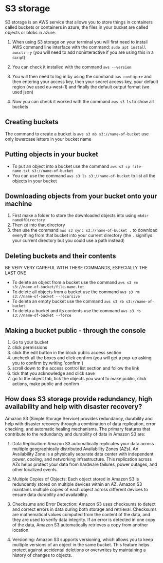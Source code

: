 # S3 storage

S3 storage is an AWS service that allows you to store things in containers called buckets or containers in azure, the files in your bucket are called objects or blobs in azure.

1) When using S3 storage on your terminal you will first need to install AWS command line interface with the command: `sudo apt install awscli -y` (you will need to add noninteractive if you are using this in a script)

2) You can check it installed with the command `aws --version`
3) You will then need to log in by using the command `aws configure` and then entering your access key, then your secret access key, your default region (we used eu-west-1) and finally the default output format (we used json)
4) Now you can check it worked with the command `aws s3 ls` to show all buckets

## Creating buckets
The command to create a bucket is `aws s3 mb s3://name-of-bucket` use only lowercase letters in your bucket name

## Putting objects in your bucket
- To put an object into a bucket use the command `aws s3 cp file-name.txt s3://name-of-bucket`
- You can use the command `aws s3 ls s3://name-of-bucket` to list all the objects in your bucket

## Downloading objects from your bucket onto your machine
1) First make a folder to store the downloaded objects into using `mkdir nameOfDirectory`
2) Then `cd` into that directory
3) then use the command `aws s3 sync s3://name-of-bucket .` to download everything from that bucket into your current directory (the `.` signifiys your current directory but you could use a path instead)

## Deleting buckets and their contents
BE VERY VERY CAREFUL WITH THESE COMMANDS, ESPECIALLY THE LAST ONE
- To delete an object from a bucket use the command `aws s3 rm s3://name-of-bucket/file-name.txt`
- To delete all objects from a bucket use the command `aws s3 rm s3://name-of-bucket --recursive`
- To deleta an empty bucket use the command `aws s3 rb s3://name-of-bucket`
- To deleta a bucket and its contents use the command `aws s3 rb s3://name-of-bucket --force`

## Making a bucket public - through the console
1) Go to your bucket
2) click permissions
3) click the edit button in the block public access section
4) uncheck all the boxes and click confirm (you will get a pop-up asking you to confirm by writing 'confirm')
5) scroll down to the access control list section and follow the link
6) tick that you acknowledge and click save
7) go to the object tab, tick the objects you want to make public, click actions, make public and confirm

## How does S3 storage provide redundancy, high availability and help with disaster recovery?
Amazon S3 (Simple Storage Service) provides redundancy, durability and help with disaster recovery through a combination of data replication, error checking, and automatic healing mechanisms. The primary features that contribute to the redundancy and durability of data in Amazon S3 are:

1) Data Replication:
Amazon S3 automatically replicates your data across multiple geographically distributed Availability Zones (AZs). An Availability Zone is a physically separate data center with independent power, cooling, and networking infrastructure. This replication across AZs helps protect your data from hardware failures, power outages, and other localized events.

2) Multiple Copies of Objects:
Each object stored in Amazon S3 is redundantly stored on multiple devices within an AZ. Amazon S3 maintains multiple copies of each object across different devices to ensure data durability and availability.

3) Checksums and Error Detection:
Amazon S3 uses checksums to detect and correct errors in data during both storage and retrieval. Checksums are mathematical values computed from the content of the data, and they are used to verify data integrity. If an error is detected in one copy of the data, Amazon S3 automatically retrieves a copy from another location.

4) Versioning:
Amazon S3 supports versioning, which allows you to keep multiple versions of an object in the same bucket. This feature helps protect against accidental deletions or overwrites by maintaining a history of changes to objects.